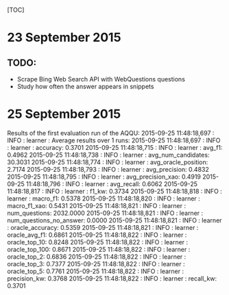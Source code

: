 
[TOC]

# 23 September 2015
 ## TODO:
 - Scrape Bing Web Search API with WebQuestions questions
 - Study how often the answer appears in snippets
 
# 25 September 2015
 
 Results of the first evaluation run of the AQQU:
 2015-09-25 11:48:18,697 : INFO : learner : Average results over 1 runs: 
 2015-09-25 11:48:18,697 : INFO : learner : accuracy: 0.3701
 2015-09-25 11:48:18,715 : INFO : learner : avg_f1: 0.4962
 2015-09-25 11:48:18,738 : INFO : learner : avg_num_candidates: 30.3031
 2015-09-25 11:48:18,774 : INFO : learner : avg_oracle_position: 2.7174
 2015-09-25 11:48:18,793 : INFO : learner : avg_precision: 0.4832
 2015-09-25 11:48:18,795 : INFO : learner : avg_precision_xao: 0.4919
 2015-09-25 11:48:18,796 : INFO : learner : avg_recall: 0.6062
 2015-09-25 11:48:18,817 : INFO : learner : f1_kw: 0.3734
 2015-09-25 11:48:18,818 : INFO : learner : macro_f1: 0.5378
 2015-09-25 11:48:18,820 : INFO : learner : macro_f1_xao: 0.5431
 2015-09-25 11:48:18,821 : INFO : learner : num_questions: 2032.0000
 2015-09-25 11:48:18,821 : INFO : learner : num_questions_no_answer: 0.0000
 2015-09-25 11:48:18,821 : INFO : learner : oracle_accuracy: 0.5359
 2015-09-25 11:48:18,821 : INFO : learner : oracle_avg_f1: 0.6861
 2015-09-25 11:48:18,822 : INFO : learner : oracle_top_10: 0.8248
 2015-09-25 11:48:18,822 : INFO : learner : oracle_top_100: 0.8671
 2015-09-25 11:48:18,822 : INFO : learner : oracle_top_2: 0.6836
 2015-09-25 11:48:18,822 : INFO : learner : oracle_top_3: 0.7377
 2015-09-25 11:48:18,822 : INFO : learner : oracle_top_5: 0.7761
 2015-09-25 11:48:18,822 : INFO : learner : precision_kw: 0.3768
 2015-09-25 11:48:18,822 : INFO : learner : recall_kw: 0.3701

